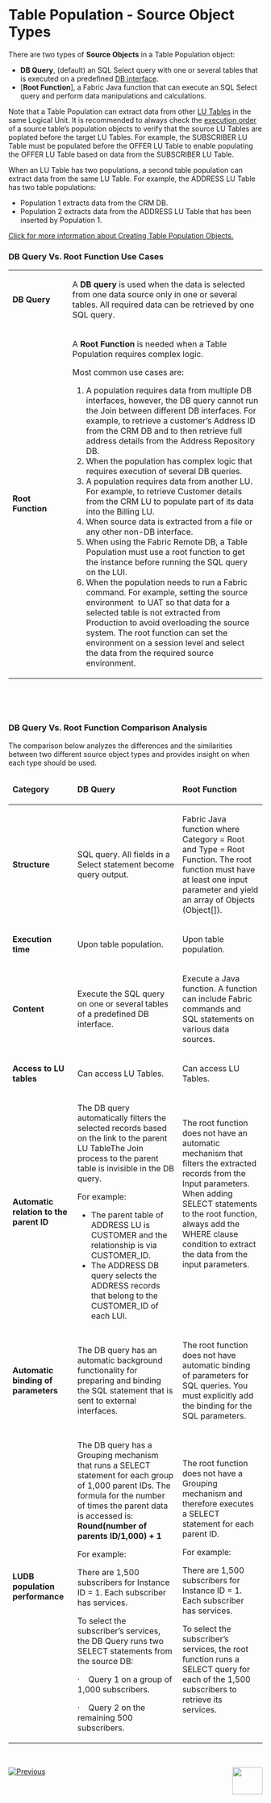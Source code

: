 # Table Population - Source Object Types

There are two types of **Source Objects** in a Table Population object:
*	**DB Query**, (default) an SQL Select query with one or several tables that is executed on a predefined [DB interface](https://github.com/k2view-academy/K2View-Academy/blob/master/articles/05_DB_interfaces/03_DB_interfaces_overview.md). 
*	[**Root Function**], a Fabric Java function that can execute an SQL Select query and perform data manipulations and calculations.

Note that a Table Population can extract data from other [LU Tables](https://github.com/k2view-academy/K2View-Academy/blob/master/articles/06_LU_tables/01_LU_tables_overview.md)  in the same Logical Unit. It is recommended to always check the [execution order](https://github.com/k2view-academy/K2View-Academy/blob/master/articles/07_table_population/13_LU_table_population_execution_order.md) of a source table’s population objects to verify that the source LU Tables are poplated before the target LU Tables. For example, the SUBSCRIBER LU Table must be populated before the OFFER LU Table to enable populating the OFFER LU Table based on data from the SUBSCRIBER LU Table.

When an LU Table has two populations, a second table population can extract data from the same LU Table. For example, the ADDRESS LU Table has two table populations:
*	Population 1 extracts data from the CRM DB.
*	Population 2 extracts data from the ADDRESS LU Table that has been inserted by Population 1.

[Click for more information about Creating Table Population Objects.](https://github.com/k2view-academy/K2View-Academy/blob/master/articles/07_table_population/03_creating_a_new_table_population.md)

### DB Query Vs. Root Function Use Cases

<table width="606">
<tbody>
<tr>
<td width="150pxl">
<p><strong>DB Query</strong></p>
</td>
<td width="700pxl">
<p>A <strong>DB query</strong> is used when the data is selected from one data source only in one or several tables. All required data can be retrieved by one SQL query.</p>
</td>
</tr>
<tr>
<td width="95">
<p><strong>Root Function</strong></p>
</td>
<td width="511">
<p>A <strong>Root Function</strong> is needed when a Table Population requires complex logic.</p>
<p>Most common use cases are:</p>
<ol>
<li>A population requires data from multiple DB interfaces, however, the DB query cannot run the Join between different DB interfaces. For example, to retrieve a customer&rsquo;s Address ID from the CRM DB and to then retrieve full address details from the Address Repository DB.</li>
<li>When the population has complex logic that requires execution of several DB queries.</li>
<li>A population requires data from another LU. For example, to retrieve Customer details from the CRM LU to populate part of its data into the Billing LU.</li>
<li>When source data is extracted from a file or any other non-DB interface.</li>
<li>When using the Fabric Remote DB, a Table Population must use a root function to get the instance before running the SQL query on the LUI.</li>
<li>When the population needs to run a Fabric command. For example, setting the source environment&nbsp; to UAT so that data for a selected table is not extracted from Production to avoid overloading the source system. The root function can set the environment on a session level and select the data from the required source environment.</li>
</ol>
</td>
</tr>
</tbody>
</table>
<p>&nbsp;</p>
<p>&nbsp;</p>

### DB Query Vs. Root Function Comparison Analysis

The comparison below analyzes the differences and the similarities between two different source object types and provides insight on when each type should be used.


<table>
<thead>
<tr>
<td width="150pxl">
<p><strong>Category</strong></p>
</td>
<td width="350pxl">
<p><strong>DB Query</strong></p>
</td>
<td width="350pxl">
<p><strong>Root Function</strong></p>
</td>
</tr>
</thead>
<tbody>
<tr>
<td width="95">
<p><strong>Structure</strong></p>
</td>
<td width="259">
<p>SQL query. All fields in a Select statement become query output.</p>
</td>
<td width="251">
<p>Fabric Java function where Category = Root and Type = Root Function. The root function must have at least one input parameter and yield an array of Objects (Object[]).</p>
</td>
</tr>
<tr>
<td width="95">
<p><strong>Execution time</strong></p>
</td>
<td width="259">
<p>Upon table population.</p>
</td>
<td width="251">
<p>Upon table population.</p>
</td>
</tr>
<tr>
<td width="95">
<p><strong>Content</strong></p>
</td>
<td width="259">
<p>Execute the SQL query on one or several tables of a predefined DB interface.</p>
</td>
<td width="251">
<p>Execute a Java function. A function can include Fabric commands and SQL statements on various data sources.</p>
</td>
</tr>
<tr>
<td width="95">
<p><strong>Access to LU tables</strong></p>
</td>
<td width="259">
<p>Can access LU Tables.</p>
</td>
<td width="251">
<p>Can access LU Tables.</p>
</td>
</tr>
<tr>
<td width="95">
<p><strong>Automatic relation to the parent ID</strong></p>
</td>
<td width="259">
<p>The DB query automatically filters the selected records based on the link to the parent LU TableThe Join process to the parent table is invisible in the DB query.</p>
<p>For example:</p>
  <ul>
<li>The parent table of ADDRESS LU is CUSTOMER and the relationship is via CUSTOMER_ID.</li>
<li>The ADDRESS DB query selects the ADDRESS records that belong to the CUSTOMER_ID of each LUI.</li>
  </ul>
</td>
<td width="251">
<p>The root function does not have an automatic mechanism that filters the extracted records from the Input parameters. When adding SELECT statements to the root function, always add the WHERE clause condition to extract the data from the input parameters.</p>
<p>&nbsp;</p>
<p>&nbsp;</p>
</td>
</tr>
<tr>
<td width="95">
<p><strong>Automatic binding of parameters</strong></p>
</td>
<td width="259">
<p>The DB query has an automatic background functionality for preparing and binding the SQL statement that is sent to external interfaces.</p>
</td>
<td width="251">
<p>The root function does not have automatic binding of parameters for SQL queries. You must explicitly add the binding for the SQL parameters.</p>
</td>
</tr>
<tr>
<td width="95">
<p><strong>LUDB population performance</strong></p>
</td>
<td width="259">
<p>The DB query has a Grouping mechanism that runs a SELECT statement for each group of 1,000 parent IDs. The formula for the number of times the parent data is accessed is: <strong>Round(number of parents ID/1,000) + 1</strong></p>
<p>For example:</p>
<p>There are 1,500 subscribers for Instance ID = 1. Each subscriber has services.</p>
<p>To select the subscriber&rsquo;s services, the DB Query runs two SELECT statements from the source DB:</p>
<p>&middot;&nbsp;&nbsp;&nbsp; Query 1 on a group of 1,000 subscribers.</p>
<p>&middot;&nbsp;&nbsp;&nbsp; Query 2 on the remaining 500 subscribers.</p>
</td>
<td width="251">
<p>The root function does not have a Grouping mechanism and therefore executes a SELECT statement for each parent ID.</p>
<p>For example:</p>
<p>There are 1,500 subscribers for Instance ID = 1. Each subscriber has services.</p>
<p>To select the subscriber&rsquo;s services, the root function runs a SELECT query for each of the 1,500 subscribers to retrieve its services.</p>
</td>
</tr>
</tbody>
</table>
<p>&nbsp;</p>


[![Previous](https://github.com/k2view-academy/K2View-Academy/blob/master/articles/images/Previous.png)](https://github.com/k2view-academy/K2View-Academy/blob/master/articles/07_table_population/01_table_population_overview.md)[<img align="right" width="60" height="54" src="https://github.com/k2view-academy/K2View-Academy/blob/master/articles/images/Next.png">](https://github.com/k2view-academy/K2View-Academy/blob/master/articles/07_table_population/03_creating_a_new_table_population.md)

